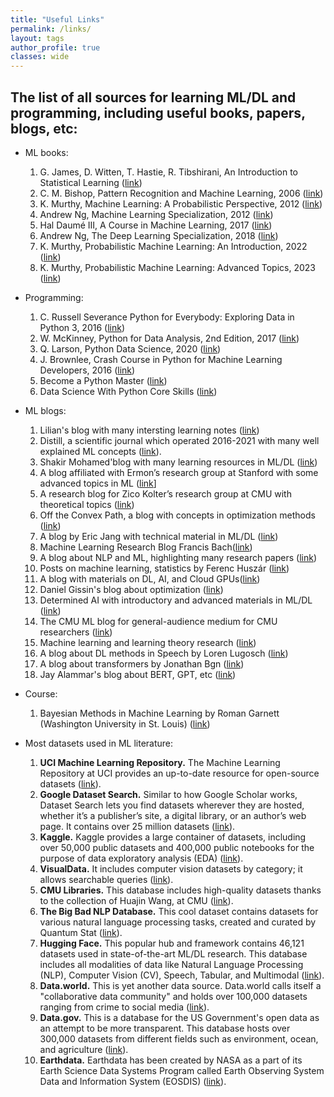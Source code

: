 ```yaml
---
title: "Useful Links"
permalink: /links/
layout: tags
author_profile: true
classes: wide
---
```


## The list of all sources for learning ML/DL and programming, including  useful books, papers, blogs, etc:

* ML books:
    1. G. James, D. Witten, T. Hastie, R. Tibshirani, An Introduction to Statistical Learning ([link](https://www.statlearning.com/))
    2. C. M. Bishop, Pattern Recognition and Machine Learning, 2006 ([link](https://www.microsoft.com/en-us/research/uploads/prod/2006/01/Bishop-Pattern-Recognition-and-Machine-Learning-2006.pdf))
    3. K. Murthy, Machine Learning: A Probabilistic Perspective, 2012 ([link](https://probml.github.io/pml-book/book0.html))
    4. Andrew Ng, Machine Learning Specialization, 2012 ([link](https://www.deeplearning.ai/courses/machine-learning-specialization/))
    5. Hal Daumé III, A Course in Machine Learning, 2017 ([link](http://ciml.info/))
    6. Andrew Ng, The Deep Learning Specialization, 2018 ([link](https://www.deeplearning.ai/courses/deep-learning-specialization/))
    7. K. Murthy, Probabilistic Machine Learning: An Introduction, 2022 ([link](https://probml.github.io/pml-book/book1.html))
    8. K. Murthy, Probabilistic Machine Learning: Advanced Topics, 2023 ([link](https://probml.github.io/pml-book/book2.html))

* Programming:
    1. C. Russell Severance Python for Everybody: Exploring Data in Python 3, 2016 ([link](http://do1.dr-chuck.com/pythonlearn/EN_us/pythonlearn.pdf))
    2. W. McKinney, Python for Data Analysis, 2nd Edition, 2017 ([link](https://www.oreilly.com/library/view/python-for-data/9781491957653/))
    3. Q. Larson, Python Data Science, 2020 ([link](https://www.freecodecamp.org/news/python-data-science-course-matplotlib-pandas-numpy/))
    4. J. Brownlee, Crash Course in Python for Machine Learning Developers, 2016 ([link](https://machinelearningmastery.com/crash-course-python-machine-learning-developers/))
    5. Become a Python Master ([link](https://programiz.pro/learn/master-python?ref=cp))
    6. Data Science With Python Core Skills ([link](https://realpython.com/learning-paths/data-science-python-core-skills/))

* ML blogs:
    1. Lilian's blog with many intersting learning notes ([link](https://lilianweng.github.io/lil-log/))
    2. Distill, a scientific journal which operated 2016-2021 with many well explained ML concepts ([link](https://distill.pub/)).
    3. Shakir Mohamed'blog with many learning resources in ML/DL ([link](http://blog.shakirm.com/))
    4. A blog affiliated with Ermon’s research group at Stanford with some advanced topics in ML ([link](https://ermongroup.github.io/blog/flow-gan/)]
    5. A research blog for Zico Kolter’s research group at CMU with theoretical topics ([link](https://locuslab.github.io/))
    6. Off the Convex Path, a blog with concepts in optimization methods ([link](https://www.offconvex.org/))
    7. A blog by Eric Jang with technical material in ML/DL ([link](https://blog.evjang.com/2018/01/nf1.html))
    8. Machine Learning Research Blog Francis Bach([link](https://francisbach.com/))
    9. A blog about NLP and ML, highlighting many research papers ([link](https://ruder.io/))
    10. Posts on machine learning, statistics by Ferenc Huszár ([link](https://www.inference.vc/))
    11. A blog with materials on DL, AI, and Cloud GPUs([link](https://blog.floydhub.com/attention-mechanism/))
    12. Daniel Gissin's blog about optimization ([link](https://dsgissin.github.io/blog/))
    13. Determined AI with introductory and advanced materials in ML/DL ([link](https://www.determined.ai/blog))
    14. The CMU ML blog for general-audience medium for CMU researchers ([link](https://blog.ml.cmu.edu/#))
    15. Machine learning and learning theory research ([link](https://hunch.net/?cat=6))
    17. A blog about DL methods in Speech by Loren Lugosch ([link](https://lorenlugosch.github.io/posts/2020/11/transducer/))
    18. A blog about transformers by Jonathan Bgn ([link](https://jonathanbgn.com/2021/06/29/illustrated-wav2vec.html))
    19. Jay Alammar's blog about BERT, GPT, etc ([link](https://jalammar.github.io/about/))

* Course:
  1. Bayesian Methods in Machine Learning by Roman Garnett (Washington University in St. Louis) ([link](https://www.cse.wustl.edu/~garnett/cse515t/spring_2017/))

* Most datasets used in ML literature:
  1. **UCI Machine Learning Repository.** The Machine Learning Repository at UCI provides an up-to-date resource for open-source datasets ([link](https://archive.ics.uci.edu/)).
  2. **Google Dataset Search.** Similar to how Google Scholar works, Dataset Search lets you find datasets wherever they are hosted, whether it’s a publisher’s site, a digital library, or an author’s web page. It contains over 25 million datasets ([link](https://datasetsearch.research.google.com/)).
  3. **Kaggle.** Kaggle provides a large container of datasets, including over 50,000 public datasets and 400,000 public notebooks for the purpose of data exploratory  analysis (EDA) ([link](https://www.kaggle.com/)).
  4. **VisualData.** It includes computer vision datasets by category; it allows searchable queries ([link](https://visualdata.io/discovery)).
  5. **CMU Libraries.** This database includes high-quality datasets thanks to the collection of Huajin Wang, at CMU ([link](https://guides.library.cmu.edu/machine-learning/datasets)).
  6. **The Big Bad NLP Database.** This cool dataset contains datasets for various natural language processing tasks, created and curated by Quantum Stat ([link](https://index.quantumstat.com/)).
  7. **Hugging Face.** This popular hub and framework contains 46,121 datasets used in state-of-the-art ML/DL research. This database includes all modalities of data like Natural Language Processing (NLP), Computer Vision (CV), Speech, Tabular, and Multimodal ([link](https://huggingface.co/datasets)).
  8. **Data.world.** This is yet another data source. Data.world calls itself a "collaborative data community" and holds over 100,000 datasets ranging from crime to social media ([link](http://data.world/search?q=type%3Adataset&type=resources)).
  9. **Data.gov.** This is a database for the US Government's open data as an attempt to be more transparent. This database hosts over 300,000 datasets from different fields such as environment, ocean, and agriculture ([link](http://catalog.data.gov/dataset)).
  10. **Earthdata.** Earthdata has been created by NASA as a part of its Earth Science Data Systems Program called Earth Observing System Data and Information System (EOSDIS) ([link](http://search.earthdata.nasa.gov/search)).
